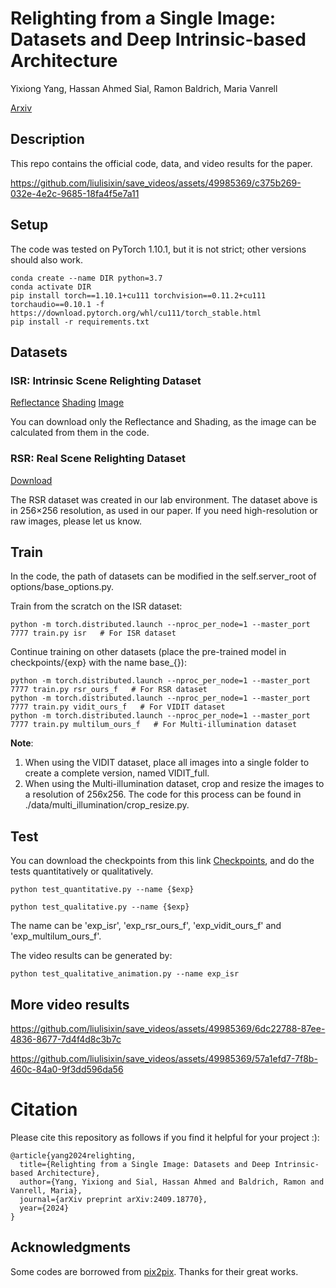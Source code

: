 # Relighting from a Single Image: Datasets and Deep Intrinsic-based Architecture
Yixiong Yang, Hassan Ahmed Sial, Ramon Baldrich, Maria Vanrell

[Arxiv](https://arxiv.org/abs/2409.18770)

## Description
This repo contains the official code, data, and video results for the paper. 


https://github.com/liulisixin/save_videos/assets/49985369/c375b269-032e-4e2c-9685-18fa4f5e7a11

## Setup
The code was tested on PyTorch 1.10.1, but it is not strict; other versions should also work.
```
conda create --name DIR python=3.7
conda activate DIR
pip install torch==1.10.1+cu111 torchvision==0.11.2+cu111 torchaudio==0.10.1 -f https://download.pytorch.org/whl/cu111/torch_stable.html
pip install -r requirements.txt
```


## Datasets
### ISR: Intrinsic Scene Relighting Dataset
[Reflectance](https://cvcuab-my.sharepoint.com/:u:/g/personal/yixiong_cvc_uab_cat/Ed4PMW9cxJBKipa2GNlSvSQBD7try__Gz6Sk76Qbwcx7nA?e=lHvddG)
[Shading](https://cvcuab-my.sharepoint.com/:u:/g/personal/yixiong_cvc_uab_cat/EdBYF2GUO35Hpsm_PBpEMsQBjstij4hOOn2HlxQ4ekDwqw?e=aQukUd)
[Image](https://cvcuab-my.sharepoint.com/:u:/g/personal/yixiong_cvc_uab_cat/EfeCiWYw_P9BnVqub6ii8FYBjtRVyMwko3E-av8WZTTo1Q?e=EQdM6E)

You can download only the Reflectance and Shading, as the image can be calculated from them in the code.

### RSR: Real Scene Relighting Dataset
[Download](https://cvcuab-my.sharepoint.com/:u:/g/personal/yixiong_cvc_uab_cat/ETWcj5yBKgJLqUZDsT9Q39QBJ8GUJYEQuzNWpV5FS2lPRg?e=jEYI5t)

The RSR dataset was created in our lab environment. The dataset above is in 256×256 resolution, as used in our paper. If you need high-resolution or raw images, please let us know.

## Train
In the code, the path of datasets can be modified in the self.server_root of options/base_options.py. 

Train from the scratch on the ISR dataset:
```angular2html
python -m torch.distributed.launch --nproc_per_node=1 --master_port 7777 train.py isr   # For ISR dataset
```
Continue training on other datasets (place the pre-trained model in checkpoints/{exp} with the name base_{}):
```angular2html
python -m torch.distributed.launch --nproc_per_node=1 --master_port 7777 train.py rsr_ours_f   # For RSR dataset
python -m torch.distributed.launch --nproc_per_node=1 --master_port 7777 train.py vidit_ours_f   # For VIDIT dataset
python -m torch.distributed.launch --nproc_per_node=1 --master_port 7777 train.py multilum_ours_f   # For Multi-illumination dataset
```
**Note**: 
1. When using the VIDIT dataset, place all images into a single folder to create a complete version, named VIDIT_full.
2. When using the Multi-illumination dataset, crop and resize the images to a resolution of 256x256. The code for this process can be found in ./data/multi_illumination/crop_resize.py.


## Test
You can download the checkpoints from this link [Checkpoints](https://cvcuab-my.sharepoint.com/:u:/g/personal/yixiong_cvc_uab_cat/EZGyWdlf5nhIpzMeCDpp2DwBsnLfmExrl9NeO_KY8w60Ow?e=540jgE), and do the tests quantitatively or qualitatively. 
```angular2html
python test_quantitative.py --name {$exp}
```

```angular2html
python test_qualitative.py --name {$exp}
```
The name can be 'exp_isr', 'exp_rsr_ours_f', 'exp_vidit_ours_f' and 'exp_multilum_ours_f'. 

The video results can be generated by:
```angular2html
python test_qualitative_animation.py --name exp_isr
```


## More video results

https://github.com/liulisixin/save_videos/assets/49985369/6dc22788-87ee-4836-8677-7d4f4d8c3b7c

https://github.com/liulisixin/save_videos/assets/49985369/57a1efd7-7f8b-460c-84a0-9f3dd596da56


# Citation
Please cite this repository as follows if you find it helpful for your project :):
```
@article{yang2024relighting,
  title={Relighting from a Single Image: Datasets and Deep Intrinsic-based Architecture},
  author={Yang, Yixiong and Sial, Hassan Ahmed and Baldrich, Ramon and Vanrell, Maria},
  journal={arXiv preprint arXiv:2409.18770},
  year={2024}
}
```

## Acknowledgments
Some codes are borrowed from [pix2pix](https://github.com/phillipi/pix2pix). Thanks for their great works.

